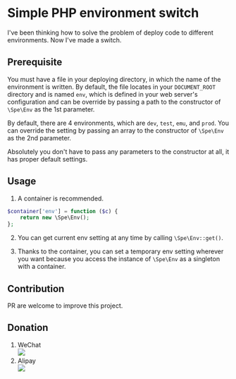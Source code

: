# Simple PHP environment switch

I've been thinking how to solve the problem of deploy code to different environments. Now I've made a switch.

## Prerequisite

You must have a file in your deploying directory, in which the name of the environment is written. By default, the file 
 locates in your `DOCUMENT_ROOT` directory and is named `env`, which is defined in your web server's configuration and can be override by
 passing a path to the constructor of `\Spe\Env` as the 1st parameter.
 
 By default, there are 4 environments, which are `dev`, `test`, `emu`, and `prod`. You can override the setting by passing
  an array to the constructor of `\Spe\Env` as the 2nd parameter.
  
Absolutely you don't have to pass any parameters to the constructor at all, it has proper default settings.

## Usage

1. A container is recommended.

```php
$container['env'] = function ($c) {
    return new \Spe\Env();
};
``` 

2. You can get current env setting at any time by calling `\Spe\Env::get()`.

3. Thanks to the container, you can set a temporary env setting wherever you want because you access the instance of `\Spe\Env`
as a singleton with a container.

## Contribution

PR are welcome to improve this project.

## Donation

1. WeChat  
    ![](http://ww3.sinaimg.cn/small/006y8mN6jw1fafuqzir1ej30g20mr76a.jpg)
2. Alipay  
    ![](http://ww1.sinaimg.cn/small/006y8mN6jw1fafurfgkg0j30gn0ml76m.jpg)
